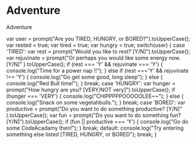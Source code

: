 Adventure
=========

Adventure

var user = prompt("Are you TIRED, HUNGRY, or BORED?").toUpperCase();
var rested = true;
var tired = true;
var hungry = true;
switch(user) {
    case 'TIRED':
        var rest = prompt("Would you like to rest? [Y/N]").toUpperCase();
        var rejuvinate = prompt("Or perhaps you would like some energy now. [Y/N]"                                    ).toUpperCase();
        if (rest === 'Y' && rejuvinate === 'Y') {
            console.log("Time for a power nap !!");
        } else if (rest ==='Y' && rejuvinate !== 'Y') {
            console.log("Go get some good, long sleep");
        } else {
            console.log("Red Bull time!");
        } break;
    case 'HUNGRY':
        var hunger = prompt("How hungry are you? [VERY/NOT very]").toUpperCase();
        if (hunger === 'VERY') {
            console.log("CHIPPPPPOOOOOLEE~~");
        } else {
            console.log("Snack on some vegetahbulls.");
        } break;
    case 'BORED':
        var productive = prompt("Do you want to do something productive? [Y/N]"                                       ).toUpperCase();
        var fun = prompt("Do you want to do something fun? [Y/N]").toUpperCase();
        if (fun || productive === 'Y') {
            console.log("Go do some CodeAcadamy then!");
        } break;
    default:
        console.log("Try entering something else listed [TIRED, HUNGRY, or BORED");
        break;
}
